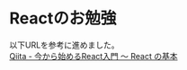 # Reactのお勉強
以下URLを参考に進めました。  
[Qiita - 今から始めるReact入門 〜 React の基本](https://qiita.com/TsutomuNakamura/items/72d8cf9f07a5a30be048)
